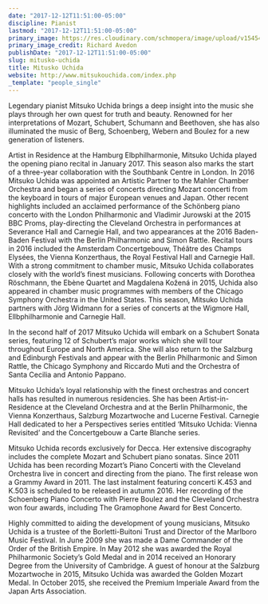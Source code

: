 ```yaml
---
date: "2017-12-12T11:51:00-05:00"
discipline: Pianist
lastmod: "2017-12-12T11:51:00-05:00"
primary_image: https://res.cloudinary.com/schmopera/image/upload/v1545409169/media/webhook-uploads/1513097315560/uchida_1_credit_richard_avedon1.jpg.jpg
primary_image_credit: Richard Avedon
publishDate: "2017-12-12T11:51:00-05:00"
slug: mitusko-uchida
title: Mitusko Uchida
website: http://www.mitsukouchida.com/index.php
_template: "people_single"
---
```


Legendary pianist Mitsuko Uchida brings a deep insight into the music she plays through her own quest for truth and beauty. Renowned for her interpretations of Mozart, Schubert, Schumann and Beethoven, she has also illuminated the music of Berg, Schoenberg, Webern and Boulez for a new generation of listeners.

Artist in Residence at the Hamburg Elbphilharmonie, Mitsuko Uchida played the opening piano recital in January 2017. This season also marks the start of a three-year collaboration with the Southbank Centre in London. In 2016 Mitsuko Uchida was appointed an Artistic Partner to the Mahler Chamber Orchestra and began a series of concerts directing Mozart concerti from the keyboard in tours of major European venues and Japan. Other recent highlights included an acclaimed performance of the Schönberg piano concerto with the London Philharmonic and Vladimir Jurowski at the 2015 BBC Proms, play-directing the Cleveland Orchestra in performances at Severance Hall and Carnegie Hall, and two appearances at the 2016 Baden-Baden Festival with the Berlin Philharmonic and Simon Rattle. Recital tours in 2016 included the Amsterdam Concertgebouw, Théâtre des Champs Elysées, the Vienna Konzerthaus, the Royal Festival Hall and Carnegie Hall. With a strong commitment to chamber music, Mitsuko Uchida collaborates closely with the world’s finest musicians. Following concerts with Dorothea Röschmann, the Ebène Quartet and Magdalena Kožená in 2015, Uchida also appeared in chamber music programmes with members of the Chicago Symphony Orchestra in the United States. This season, Mitsuko Uchida partners with Jörg Widmann for a series of concerts at the Wigmore Hall, Ellbphilharmonie and Carnegie Hall.

In the second half of 2017 Mitsuko Uchida will embark on a Schubert Sonata series, featuring 12 of Schubert’s major works which she will tour throughout Europe and North America. She will also return to the Salzburg and Edinburgh Festivals and appear with the Berlin Philharmonic and Simon Rattle, the Chicago Symphony and Riccardo Muti and the Orchestra of Santa Cecilia and Antonio Pappano.

Mitsuko Uchida’s loyal relationship with the finest orchestras and concert halls has resulted in numerous residencies. She has been Artist-in-Residence at the Cleveland Orchestra and at the Berlin Philharmonic, the Vienna Konzerthaus, Salzburg Mozartwoche and Lucerne Festival. Carnegie Hall dedicated to her a Perspectives series entitled ‘Mitsuko Uchida: Vienna Revisited’ and the Concertgebouw a Carte Blanche series.

Mitsuko Uchida records exclusively for Decca. Her extensive discography includes the complete Mozart and Schubert piano sonatas. Since 2011 Uchida has been recording Mozart’s Piano Concerti with the Cleveland Orchestra live in concert and directing from the piano. The first release won a Grammy Award in 2011. The last instalment featuring concerti K.453 and K.503 is scheduled to be released in autumn 2016. Her recording of the Schoenberg Piano Concerto with Pierre Boulez and the Cleveland Orchestra won four awards, including The Gramophone Award for Best Concerto.

Highly committed to aiding the development of young musicians, Mitsuko Uchida is a trustee of the Borletti-Buitoni Trust and Director of the Marlboro Music Festival. In June 2009 she was made a Dame Commander of the Order of the British Empire. In May 2012 she was awarded the Royal Philharmonic Society’s Gold Medal and in 2014 received an Honorary Degree from the University of Cambridge. A guest of honour at the Salzburg Mozartwoche in 2015, Mitsuko Uchida was awarded the Golden Mozart Medal. In October 2015, she received the Premium Imperiale Award from the Japan Arts Association.
